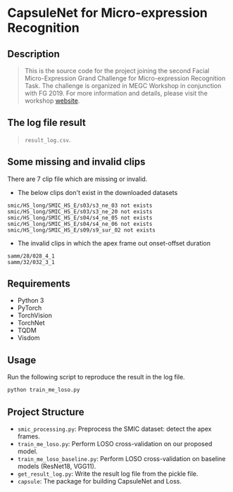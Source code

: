 # CapsuleNet for Micro-expression Recognition

## Description
> This is the source code for the project joining the second Facial
Micro-Expression Grand Challenge for Micro-expression Recognition Task.
The challenge is organized in MEGC Workshop in conjunction with FG 2019.
For more information and details, please visit the workshop [website](https://facial-micro-expressiongc.github.io/MEGC2019).


## The log file result
> `result_log.csv`.

## Some missing and invalid clips 

There are 7 clip file which are missing or invalid. 

* The below clips don't exist in the downloaded datasets
```
smic/HS_long/SMIC_HS_E/s03/s3_ne_03 not exists
smic/HS_long/SMIC_HS_E/s03/s3_ne_20 not exists
smic/HS_long/SMIC_HS_E/s04/s4_ne_05 not exists
smic/HS_long/SMIC_HS_E/s04/s4_ne_06 not exists
smic/HS_long/SMIC_HS_E/s09/s9_sur_02 not exists
```

* The invalid clips in which the apex frame out onset-offset duration

```
samm/28/028_4_1
samm/32/032_3_1
```


## Requirements
* Python 3
* PyTorch
* TorchVision
* TorchNet
* TQDM
* Visdom

## Usage
Run the following script to reproduce the result in the log file.

```bash
python train_me_loso.py
```

## Project Structure

* `smic_processing.py`: Preprocess the SMIC dataset: detect the apex frames.
* `train_me_loso.py`: Perform LOSO cross-validation on our proposed model.
* `train_me_loso_baseline.py`: Perform LOSO cross-validation on baseline models (ResNet18, VGG11).
* `get_result_log.py`: Write the result log file from the pickle file.
* `capsule`: The package for building CapsuleNet and Loss.